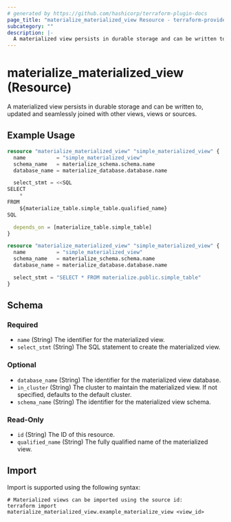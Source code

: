 ```yaml
---
# generated by https://github.com/hashicorp/terraform-plugin-docs
page_title: "materialize_materialized_view Resource - terraform-provider-materialize"
subcategory: ""
description: |-
  A materialized view persists in durable storage and can be written to, updated and seamlessly joined with other views, views or sources.
---
```


# materialize_materialized_view (Resource)

A materialized view persists in durable storage and can be written to, updated and seamlessly joined with other views, views or sources.

## Example Usage

```terraform
resource "materialize_materialized_view" "simple_materialized_view" {
  name          = "simple_materialized_view"
  schema_name   = materialize_schema.schema.name
  database_name = materialize_database.database.name

  select_stmt = <<SQL
SELECT
    *
FROM
    ${materialize_table.simple_table.qualified_name}
SQL

  depends_on = [materialize_table.simple_table]
}

resource "materialize_materialized_view" "simple_materialized_view" {
  name          = "simple_materialized_view"
  schema_name   = materialize_schema.schema.name
  database_name = materialize_database.database.name

  select_stmt = "SELECT * FROM materialize.public.simple_table"
}
```

<!-- schema generated by tfplugindocs -->
## Schema

### Required

- `name` (String) The identifier for the materialized view.
- `select_stmt` (String) The SQL statement to create the materialized view.

### Optional

- `database_name` (String) The identifier for the materialized view database.
- `in_cluster` (String) The cluster to maintain the materialized view. If not specified, defaults to the default cluster.
- `schema_name` (String) The identifier for the materialized view schema.

### Read-Only

- `id` (String) The ID of this resource.
- `qualified_name` (String) The fully qualified name of the materialized view.

## Import

Import is supported using the following syntax:

```shell
# Materialized views can be imported using the source id:
terraform import materialize_materialized_view.example_materialize_view <view_id>
```
